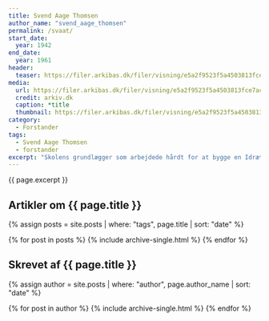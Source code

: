 ```yaml
---
title: Svend Aage Thomsen
author_name: "svend_aage_thomsen"
permalink: /svaat/
start_date: 
  year: 1942
end_date:
  year: 1961
header:
  teaser: https://filer.arkibas.dk/filer/visning/e5a2f9523f5a4503813fce7ac631abc8?t=5f931f71134641488e88bb66bec2c67657df7422b7f5e0be0fbb0dd7e3987119
media: 
  url: https://filer.arkibas.dk/filer/visning/e5a2f9523f5a4503813fce7ac631abc8?t=5f931f71134641488e88bb66bec2c67657df7422b7f5e0be0fbb0dd7e3987119
  credit: arkiv.dk
  caption: *title
  thumbnail: https://filer.arkibas.dk/filer/visning/e5a2f9523f5a4503813fce7ac631abc8?t=5f931f71134641488e88bb66bec2c67657df7422b7f5e0be0fbb0dd7e3987119
category:
  - Forstander
tags:
  - Svend Aage Thomsen
  - forstander
excerpt: "Skolens grundlægger som arbejdede hårdt for at bygge en Idrætsskole, der kunne forbedre uddannelsen af idrætsledere i Jylland. Det blev hans store mission, og efter slidsomt arbejdede kunne han se sin vision stå der i 1958 - desværre kort før hans alt for tidlige død i 1961."
---
```


{{ page.excerpt }}

## Artikler om {{ page.title }}

{% assign posts = site.posts | where: "tags", page.title | sort: "date" %}

{% for post in posts %}
  {% include archive-single.html %}
{% endfor %}

## Skrevet af {{ page.title }}

{% assign author = site.posts | where: "author", page.author_name | sort: "date" %}

{% for post in author %}
  {% include archive-single.html %}
{% endfor %}
